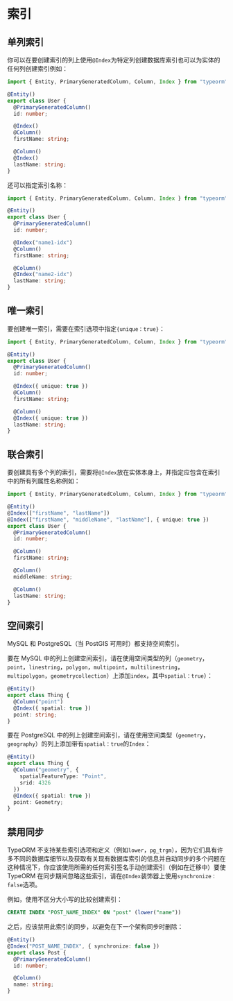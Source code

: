 # 索引

## 单列索引

你可以在要创建索引的列上使用`@Index`为特定列创建数据库索引也可以为实体的任何列创建索引例如：

```typescript
import { Entity, PrimaryGeneratedColumn, Column, Index } from "typeorm";

@Entity()
export class User {
  @PrimaryGeneratedColumn()
  id: number;

  @Index()
  @Column()
  firstName: string;

  @Column()
  @Index()
  lastName: string;
}
```

还可以指定索引名称：

```typescript
import { Entity, PrimaryGeneratedColumn, Column, Index } from "typeorm";

@Entity()
export class User {
  @PrimaryGeneratedColumn()
  id: number;

  @Index("name1-idx")
  @Column()
  firstName: string;

  @Column()
  @Index("name2-idx")
  lastName: string;
}
```

## 唯一索引

要创建唯一索引，需要在索引选项中指定`{unique：true}`：

```typescript
import { Entity, PrimaryGeneratedColumn, Column, Index } from "typeorm";

@Entity()
export class User {
  @PrimaryGeneratedColumn()
  id: number;

  @Index({ unique: true })
  @Column()
  firstName: string;

  @Column()
  @Index({ unique: true })
  lastName: string;
}
```

## 联合索引

要创建具有多个列的索引，需要将`@Index`放在实体本身上，并指定应包含在索引中的所有列属性名称例如：

```typescript
import { Entity, PrimaryGeneratedColumn, Column, Index } from "typeorm";

@Entity()
@Index(["firstName", "lastName"])
@Index(["firstName", "middleName", "lastName"], { unique: true })
export class User {
  @PrimaryGeneratedColumn()
  id: number;

  @Column()
  firstName: string;

  @Column()
  middleName: string;

  @Column()
  lastName: string;
}
```

## 空间索引

MySQL 和 PostgreSQL（当 PostGIS 可用时）都支持空间索引。

要在 MySQL 中的列上创建空间索引，请在使用空间类型的列（`geometry`，`point`，`linestring`，`polygon`，`multipoint`，`multilinestring`，`multipolygon`，`geometrycollection`）上添加`index`，其中`spatial：true`）：

```typescript
@Entity()
export class Thing {
  @Column("point")
  @Index({ spatial: true })
  point: string;
}
```

要在 PostgreSQL 中的列上创建空间索引，请在使用空间类型（`geometry`，`geography`）的列上添加带有`spatial：true`的`Index`：

```typescript
@Entity()
export class Thing {
  @Column("geometry", {
    spatialFeatureType: "Point",
    srid: 4326
  })
  @Index({ spatial: true })
  point: Geometry;
}
```

## 禁用同步

TypeORM 不支持某些索引选项和定义（例如`lower`，`pg_trgm`），因为它们具有许多不同的数据库细节以及获取有关现有数据库索引的信息并自动同步的多个问题在这种情况下，你应该使用所需的任何索引签名手动创建索引（例如在迁移中）要使 TypeORM 在同步期间忽略这些索引，请在`@Index`装饰器上使用`synchronize：false`选项。

例如，使用不区分大小写的比较创建索引：

```sql
CREATE INDEX "POST_NAME_INDEX" ON "post" (lower("name"))
```

之后，应该禁用此索引的同步，以避免在下一个架构同步时删除：

```ts
@Entity()
@Index("POST_NAME_INDEX", { synchronize: false })
export class Post {
  @PrimaryGeneratedColumn()
  id: number;

  @Column()
  name: string;
}
```
